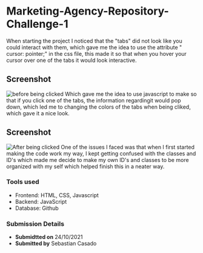 # Marketing-Agency-Repository-Challenge-1
When starting the project I noticed that the "tabs" did not look like you could interact with them, which gave me the idea to use the attribute " cursor: pointer;" in the css file, this made it so that when you hover  your cursor over one of the tabs it would look interactive.
## Screenshot
![before being clicked](https://user-images.githubusercontent.com/91649453/139574828-54ae9578-b7a7-4490-8d05-e08e2b7a8aa6.PNG)
 Which gave me the idea to use javascript to make so that if you click one of the tabs, the information regardingit would pop down, which led me to changing the colors of the tabs when being cliked, which gave it a nice look.
 ## Screenshot
![After being clicked](https://user-images.githubusercontent.com/91649453/139574815-cb026410-ed44-4113-9d71-195ecaf8328a.PNG)
 One of the issues I faced was that when I first started making the code work my way, I kept getting confused with the classes and ID's which made me decide to make my own ID's and classes to be more organized with my self which helped finish this in a neater way.
 ### Tools used
 - Frontend: HTML, CSS, Javascript
 - Backend: JavaScript
 - Database: Github
 
### Submission Details 
- **Submidtted on** 24/10/2021
- **Submitted by** Sebastian Casado
 